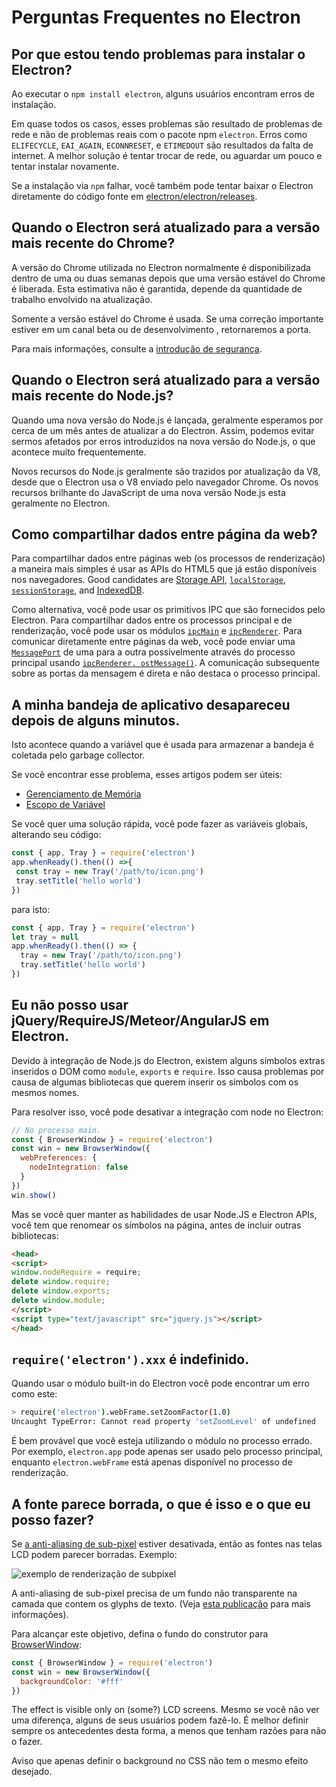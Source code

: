 # Perguntas Frequentes no Electron

## Por que estou tendo problemas para instalar o Electron?

Ao executar o `npm install electron`, alguns usuários encontram erros de instalação.

Em quase todos os casos, esses problemas são resultado de problemas de rede e não de problemas reais com o pacote npm `electron`. Erros como `ELIFECYCLE`, `EAI_AGAIN`, `ECONNRESET`, e `ETIMEDOUT` são resultados da falta de internet. A melhor solução é tentar trocar de rede, ou aguardar um pouco e tentar instalar novamente.

Se a instalação via `npm` falhar, você também pode tentar baixar o Electron diretamente do código fonte em [electron/electron/releases](https://github.com/electron/electron/releases).

## Quando o Electron será atualizado para a versão mais recente do Chrome?

A versão do Chrome utilizada no Electron normalmente é disponibilizada dentro de uma ou duas semanas depois que uma versão estável do Chrome é liberada. Esta estimativa não é garantida, depende da quantidade de trabalho envolvido na atualização.

Somente a versão estável do Chrome é usada. Se uma correção importante estiver em um canal beta ou de desenvolvimento , retornaremos a porta.

Para mais informações, consulte a [introdução de segurança](tutorial/security.md).

## Quando o Electron será atualizado para a versão mais recente do Node.js?

Quando uma nova versão do Node.js é lançada, geralmente esperamos por cerca de um mês antes de atualizar a do Electron. Assim, podemos evitar sermos afetados por erros introduzidos na nova versão do Node.js, o que acontece muito frequentemente.

Novos recursos do Node.js geralmente são trazidos por atualização da V8, desde que o Electron usa o V8 enviado pelo navegador Chrome. Os novos recursos brilhante do JavaScript de uma nova versão Node.js esta geralmente no Electron.

## Como compartilhar dados entre página da web?

Para compartilhar dados entre páginas web (os processos de renderização) a maneira mais simples é usar as APIs do HTML5 que já estão disponíveis nos navegadores. Good candidates are [Storage API][storage], [`localStorage`][local-storage], [`sessionStorage`][session-storage], and [IndexedDB][indexed-db].

Como alternativa, você pode usar os primitivos IPC que são fornecidos pelo Electron. Para compartilhar dados entre os processos principal e de renderização, você pode usar os módulos [`ipcMain`](api/ipc-main.md) e [`ipcRenderer`](api/ipc-renderer.md). Para comunicar diretamente entre páginas da web, você pode enviar uma [`MessagePort`][message-port] de uma para a outra possivelmente através do processo principal usando [`ipcRenderer. ostMessage()`](api/ipc-renderer.md#ipcrendererpostmessagechannel-message-transfer). A comunicação subsequente sobre as portas da mensagem é direta e não destaca o processo principal.

## A minha bandeja de aplicativo desapareceu depois de alguns minutos.

Isto acontece quando a variável que é usada para armazenar a bandeja é coletada pelo garbage collector.

Se você encontrar esse problema, esses artigos podem ser úteis:

* [Gerenciamento de Memória][memory-management]
* [Escopo de Variável][variable-scope]

Se você quer uma solução rápida, você pode fazer as variáveis globais, alterando seu código:

```javascript
const { app, Tray } = require('electron')
app.whenReady().then(() =>{
 const tray = new Tray('/path/to/icon.png')
 tray.setTitle('hello world')
})
```

para isto:

```javascript
const { app, Tray } = require('electron')
let tray = null
app.whenReady().then(() => {
  tray = new Tray('/path/to/icon.png')
  tray.setTitle('hello world')
})
```

## Eu não posso usar jQuery/RequireJS/Meteor/AngularJS em Electron.

Devido à integração de Node.js do Electron, existem alguns símbolos extras inseridos o DOM como `module`, `exports` e `require`. Isso causa problemas por causa de algumas bibliotecas que querem inserir os símbolos com os mesmos nomes.

Para resolver isso, você pode desativar a integração com node no Electron:

```javascript
// No processo main.
const { BrowserWindow } = require('electron')
const win = new BrowserWindow({
  webPreferences: {
    nodeIntegration: false
  }
})
win.show()
```

Mas se você quer manter as habilidades de usar Node.JS e Electron APIs, você tem que renomear os símbolos na página, antes de incluir outras bibliotecas:

```html
<head>
<script>
window.nodeRequire = require;
delete window.require;
delete window.exports;
delete window.module;
</script>
<script type="text/javascript" src="jquery.js"></script>
</head>
```

## `require('electron').xxx` é indefinido.

Quando usar o módulo built-in do Electron você pode encontrar um erro como este:

```sh
> require('electron').webFrame.setZoomFactor(1.0)
Uncaught TypeError: Cannot read property 'setZoomLevel' of undefined
```

É bem provável que você esteja utilizando o módulo no processo errado. Por exemplo, `electron.app` pode apenas ser usado pelo processo principal, enquanto `electron.webFrame` está apenas disponível no processo de renderização.

## A fonte parece borrada, o que é isso e o que eu posso fazer?

Se [a anti-aliasing de sub-pixel](http://alienryderflex.com/sub_pixel/) estiver desativada, então as fontes nas telas LCD podem parecer borradas. Exemplo:

![exemplo de renderização de subpixel][]

A anti-aliasing de sub-pixel precisa de um fundo não transparente na camada que contem os glyphs de texto. (Veja [esta publicação](https://github.com/electron/electron/issues/6344#issuecomment-420371918) para mais informações).

Para alcançar este objetivo, defina o fundo do construtor para [BrowserWindow][browser-window]:

```javascript
const { BrowserWindow } = require('electron')
const win = new BrowserWindow({
  backgroundColor: '#fff'
})
```

The effect is visible only on (some?) LCD screens. Mesmo se você não ver uma diferença, alguns de seus usuários podem fazê-lo. É melhor definir sempre os antecedentes desta forma, a menos que tenham razões para não o fazer.

Aviso que apenas definir o background no CSS não tem o mesmo efeito desejado.

[memory-management]: https://developer.mozilla.org/en-US/docs/Web/JavaScript/Memory_Management
[variable-scope]: https://msdn.microsoft.com/library/bzt2dkta(v=vs.94).aspx
[storage]: https://developer.mozilla.org/en-US/docs/Web/API/Storage
[local-storage]: https://developer.mozilla.org/en-US/docs/Web/API/Window/localStorage
[session-storage]: https://developer.mozilla.org/en-US/docs/Web/API/Window/sessionStorage
[indexed-db]: https://developer.mozilla.org/en-US/docs/Web/API/IndexedDB_API
[message-port]: https://developer.mozilla.org/en-US/docs/Web/API/MessagePort
[browser-window]: api/browser-window.md
[exemplo de renderização de subpixel]: images/subpixel-rendering-screenshot.gif
